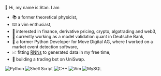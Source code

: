 👋 Hi, my name is Stan. I am

- 📚 a former theoretical physicist,
- ⌨️ a vim enthusiast,
- 👀 interested in finance, derivative pricing, crypto, algotrading and web3,
- 🏦 currently working as a model validation quant in Deutsche Bank,
- 🐍 a former Python Developer for Move Digital AG, where I worked on a market event detection software,
- 📈 fitting [RNNs](https://en.wikipedia.org/wiki/Recurrent_neural_network) to generated data in my free time,
- 🤖 building a trading bot on UniSwap.

![Python](https://img.shields.io/badge/python-3670A0?style=for-the-badge&logo=python&logoColor=ffdd54)
![Shell Script](https://img.shields.io/badge/shell_script-%23121011.svg?style=for-the-badge&logo=gnu-bash&logoColor=white)
![C++](https://img.shields.io/badge/c++-%2300599C.svg?style=for-the-badge&logo=c%2B%2B&logoColor=white)
![Vim](https://img.shields.io/badge/VIM-%2311AB00.svg?style=for-the-badge&logo=vim&logoColor=white)
![MySQL](https://img.shields.io/badge/mysql-%2300f.svg?style=for-the-badge&logo=mysql&logoColor=white)

<!---
Stratiev/Stratiev is a ✨ special ✨ repository because its `README.md` (this file) appears on your GitHub profile.
You can click the Preview link to take a look at your changes.
--->
